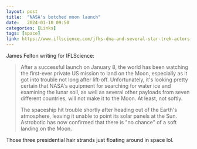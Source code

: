 ```yaml
---
layout: post
title:  "NASA's botched moon launch"
date:   2024-01-10 09:50
categories: [Links]
tags: [space]
link: https://www.iflscience.com/jfks-dna-and-several-star-trek-actors-remains-are-currently-stranded-in-space-72385
---
```


James Felton writing for IFLScience:

>After a successful launch on January 8, the world has been watching the first-ever private US mission to land on the Moon, especially as it got into trouble not long after lift-off. Unfortunately, it's looking pretty certain that NASA's equipment for searching for water ice and examining the lunar soil, as well as several other payloads from seven different countries, will not make it to the Moon. At least, not softly.
>
>The spaceship hit trouble shortly after heading out of the Earth's atmosphere, leaving it unable to point its solar panels at the Sun. Astrobotic has now confirmed that there is "no chance" of a soft landing on the Moon.

Those three presidential hair strands just floating around in space lol.
